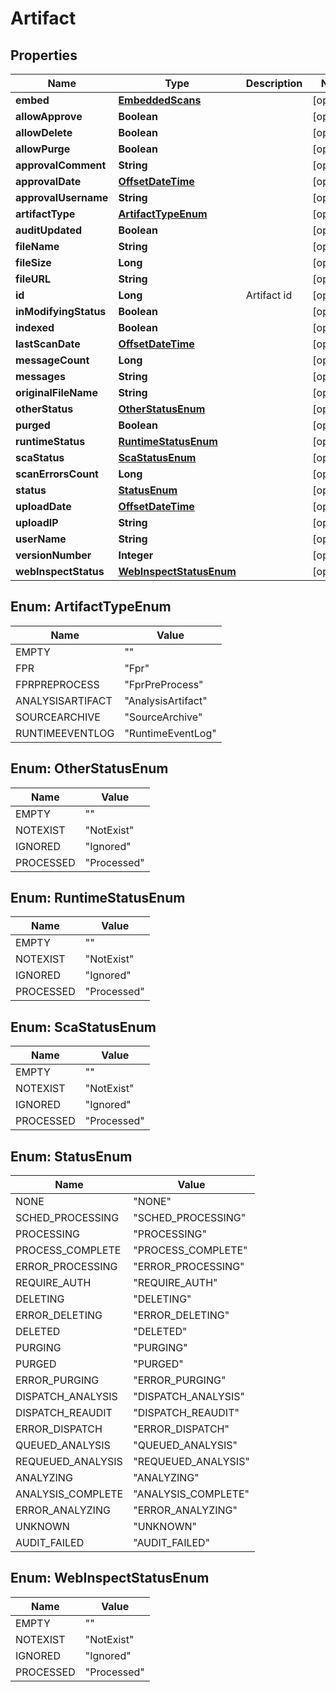 
# Artifact

## Properties
Name | Type | Description | Notes
------------ | ------------- | ------------- | -------------
**embed** | [**EmbeddedScans**](EmbeddedScans.md) |  |  [optional]
**allowApprove** | **Boolean** |  |  [optional]
**allowDelete** | **Boolean** |  |  [optional]
**allowPurge** | **Boolean** |  |  [optional]
**approvalComment** | **String** |  |  [optional]
**approvalDate** | [**OffsetDateTime**](OffsetDateTime.md) |  |  [optional]
**approvalUsername** | **String** |  |  [optional]
**artifactType** | [**ArtifactTypeEnum**](#ArtifactTypeEnum) |  |  [optional]
**auditUpdated** | **Boolean** |  |  [optional]
**fileName** | **String** |  |  [optional]
**fileSize** | **Long** |  |  [optional]
**fileURL** | **String** |  |  [optional]
**id** | **Long** | Artifact id |  [optional]
**inModifyingStatus** | **Boolean** |  |  [optional]
**indexed** | **Boolean** |  |  [optional]
**lastScanDate** | [**OffsetDateTime**](OffsetDateTime.md) |  |  [optional]
**messageCount** | **Long** |  |  [optional]
**messages** | **String** |  |  [optional]
**originalFileName** | **String** |  |  [optional]
**otherStatus** | [**OtherStatusEnum**](#OtherStatusEnum) |  |  [optional]
**purged** | **Boolean** |  |  [optional]
**runtimeStatus** | [**RuntimeStatusEnum**](#RuntimeStatusEnum) |  |  [optional]
**scaStatus** | [**ScaStatusEnum**](#ScaStatusEnum) |  |  [optional]
**scanErrorsCount** | **Long** |  |  [optional]
**status** | [**StatusEnum**](#StatusEnum) |  |  [optional]
**uploadDate** | [**OffsetDateTime**](OffsetDateTime.md) |  |  [optional]
**uploadIP** | **String** |  |  [optional]
**userName** | **String** |  |  [optional]
**versionNumber** | **Integer** |  |  [optional]
**webInspectStatus** | [**WebInspectStatusEnum**](#WebInspectStatusEnum) |  |  [optional]


<a name="ArtifactTypeEnum"></a>
## Enum: ArtifactTypeEnum
Name | Value
---- | -----
EMPTY | &quot;&quot;
FPR | &quot;Fpr&quot;
FPRPREPROCESS | &quot;FprPreProcess&quot;
ANALYSISARTIFACT | &quot;AnalysisArtifact&quot;
SOURCEARCHIVE | &quot;SourceArchive&quot;
RUNTIMEEVENTLOG | &quot;RuntimeEventLog&quot;


<a name="OtherStatusEnum"></a>
## Enum: OtherStatusEnum
Name | Value
---- | -----
EMPTY | &quot;&quot;
NOTEXIST | &quot;NotExist&quot;
IGNORED | &quot;Ignored&quot;
PROCESSED | &quot;Processed&quot;


<a name="RuntimeStatusEnum"></a>
## Enum: RuntimeStatusEnum
Name | Value
---- | -----
EMPTY | &quot;&quot;
NOTEXIST | &quot;NotExist&quot;
IGNORED | &quot;Ignored&quot;
PROCESSED | &quot;Processed&quot;


<a name="ScaStatusEnum"></a>
## Enum: ScaStatusEnum
Name | Value
---- | -----
EMPTY | &quot;&quot;
NOTEXIST | &quot;NotExist&quot;
IGNORED | &quot;Ignored&quot;
PROCESSED | &quot;Processed&quot;


<a name="StatusEnum"></a>
## Enum: StatusEnum
Name | Value
---- | -----
NONE | &quot;NONE&quot;
SCHED_PROCESSING | &quot;SCHED_PROCESSING&quot;
PROCESSING | &quot;PROCESSING&quot;
PROCESS_COMPLETE | &quot;PROCESS_COMPLETE&quot;
ERROR_PROCESSING | &quot;ERROR_PROCESSING&quot;
REQUIRE_AUTH | &quot;REQUIRE_AUTH&quot;
DELETING | &quot;DELETING&quot;
ERROR_DELETING | &quot;ERROR_DELETING&quot;
DELETED | &quot;DELETED&quot;
PURGING | &quot;PURGING&quot;
PURGED | &quot;PURGED&quot;
ERROR_PURGING | &quot;ERROR_PURGING&quot;
DISPATCH_ANALYSIS | &quot;DISPATCH_ANALYSIS&quot;
DISPATCH_REAUDIT | &quot;DISPATCH_REAUDIT&quot;
ERROR_DISPATCH | &quot;ERROR_DISPATCH&quot;
QUEUED_ANALYSIS | &quot;QUEUED_ANALYSIS&quot;
REQUEUED_ANALYSIS | &quot;REQUEUED_ANALYSIS&quot;
ANALYZING | &quot;ANALYZING&quot;
ANALYSIS_COMPLETE | &quot;ANALYSIS_COMPLETE&quot;
ERROR_ANALYZING | &quot;ERROR_ANALYZING&quot;
UNKNOWN | &quot;UNKNOWN&quot;
AUDIT_FAILED | &quot;AUDIT_FAILED&quot;


<a name="WebInspectStatusEnum"></a>
## Enum: WebInspectStatusEnum
Name | Value
---- | -----
EMPTY | &quot;&quot;
NOTEXIST | &quot;NotExist&quot;
IGNORED | &quot;Ignored&quot;
PROCESSED | &quot;Processed&quot;



